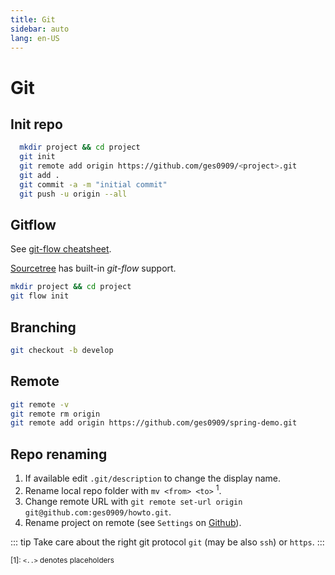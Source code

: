 ```yaml
---
title: Git
sidebar: auto
lang: en-US
---
```

<!-- markdownlint-disable MD033 -->

# Git

## Init repo

```bash
  mkdir project && cd project
  git init
  git remote add origin https://github.com/ges0909/<project>.git
  git add .
  git commit -a -m "initial commit"
  git push -u origin --all
```

## Gitflow

See [git-flow cheatsheet](https://danielkummer.github.io/git-flow-cheatsheet/).

[Sourcetree](https://www.sourcetreeapp.com/) has built-in _git-flow_ support.

```bash
mkdir project && cd project
git flow init
```

## Branching

```bash
git checkout -b develop
```

## Remote

```bash
git remote -v
git remote rm origin
git remote add origin https://github.com/ges0909/spring-demo.git
```

## Repo renaming

1. If available edit `.git/description` to change the display name.
2. Rename local repo folder with `mv <from> <to>` <sup>1</sup>.
3. Change remote URL with `git remote set-url origin git@github.com:ges0909/howto.git`.
4. Rename project on remote (see `Settings` on [Github](https://github.com/)).

  ::: tip
  Take care about the right git protocol `git` (may be also `ssh`) or `https`.
  :::

<span style="font-size:smaller">[1]: `<..>` denotes placeholders</span>

